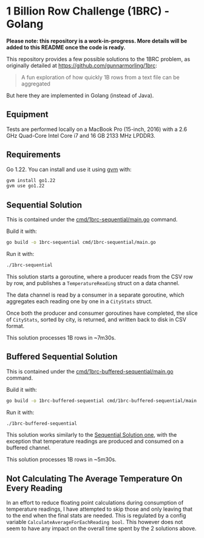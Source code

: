 # 1 Billion Row Challenge (1BRC) - Golang

**Please note: this repository is a work-in-progress. More details will be added to this README once the code is ready.**

This repository provides a few possible solutions to the 1BRC problem, as originally detailed at https://github.com/gunnarmorling/1brc:

> A fun exploration of how quickly 1B rows from a text file can be aggregated

But here they are implemented in Golang (instead of Java).

## Equipment

Tests are performed locally on a MacBook Pro (15-inch, 2016) with a 2.6 GHz Quad-Core Intel Core i7 and 16 GB 2133 MHz LPDDR3.

## Requirements

Go 1.22. You can install and use it using [gvm](https://github.com/moovweb/gvm) with:

```bash
gvm install go1.22
gvm use go1.22
```

## Sequential Solution

This is contained under the [cmd/1brc-sequential/main.go](cmd/1brc-sequential/main.go) command.

Build it with:

```bash
go build -o 1brc-sequential cmd/1brc-sequential/main.go
```

Run it with:

```bash
./1brc-sequential
```

This solution starts a goroutine, where a producer reads from the CSV row by row, and publishes a `TemperatureReading` struct on a data channel.

The data channel is read by a consumer in a separate goroutine, which aggregates each reading one by one in a `CityStats` struct.

Once both the producer and consumer goroutines have completed, the slice of `CityStats`, sorted by city, is returned, and written back to disk in CSV format.

This solution processes 1B rows in ~7m30s.

## Buffered Sequential Solution

This is contained under the [cmd/1brc-buffered-sequential/main.go](cmd/1brc-buffered-sequential/main.go) command.

Build it with:

```bash
go build -o 1brc-buffered-sequential cmd/1brc-buffered-sequential/main.go
```

Run it with:

```bash
./1brc-buffered-sequential
```

This solution works similarly to the [Sequential Solution one](#sequential-solution), with the exception that temperature readings are produced and consumed on a buffered channel.

This solution processes 1B rows in ~5m30s.

## Not Calculating The Average Temperature On Every Reading

In an effort to reduce floating point calculations during consumption of temperature readings, I have attempted to skip those and only leaving that to the end when the final stats are needed. This is regulated by a config variable `CalculateAverageForEachReading bool`. This however does not seem to have any impact on the overall time spent by the 2 solutions above.
